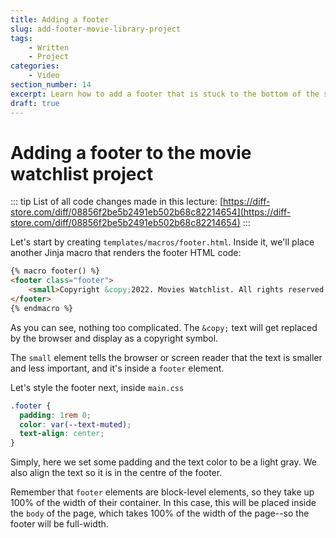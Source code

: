 ```yaml
---
title: Adding a footer
slug: add-footer-movie-library-project
tags:
    - Written
    - Project
categories:
    - Video
section_number: 14
excerpt: Learn how to add a footer that is stuck to the bottom of the screen, or lower if the content of the page is taller.
draft: true
---
```



# Adding a footer to the movie watchlist project

::: tip
List of all code changes made in this lecture: [https://diff-store.com/diff/08856f2be5b2491eb502b68c82214654](https://diff-store.com/diff/08856f2be5b2491eb502b68c82214654)
:::

Let's start by creating `templates/macros/footer.html`. Inside it, we'll place another Jinja macro that renders the footer HTML code:

```html
{% macro footer() %}
<footer class="footer">
    <small>Copyright &copy;2022. Movies Watchlist. All rights reserved.</small>
</footer>
{% endmacro %}
```

As you can see, nothing too complicated. The `&copy;` text will get replaced by the browser and display as a copyright symbol.

The `small` element tells the browser or screen reader that the text is smaller and less important, and it's inside a `footer` element.

Let's style the footer next, inside `main.css`

```css
.footer {
  padding: 1rem 0;
  color: var(--text-muted);
  text-align: center;
}
```

Simply, here we set some padding and the text color to be a light gray. We also align the text so it is in the centre of the footer.

Remember that `footer` elements are block-level elements, so they take up 100% of the width of their container. In this case, this will be placed inside the `body` of the page, which takes 100% of the width of the page--so the footer will be full-width.